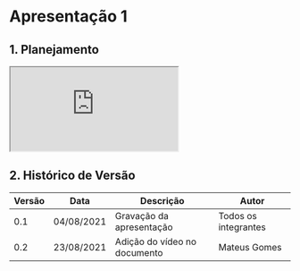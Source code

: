 # Apresentação 1

## 1. Planejamento

<iframe class="release-video" src="https://youtu.be/Q5vBAgNIUGc" name="Apresentação 1 - Planejamento" allow="accelerometer; autoplay; encrypted-media; gyroscope; picture-in-picture" allowfullscreen> Seu navegador não possui suporte para esse recurso... </iframe>

## 2. Histórico de Versão

| Versão | Data       | Descrição                                           | Autor        |
| ------ | ---------- | --------------------------------------------------- | ------------ |
| 0.1    | 04/08/2021 | Gravação da apresentação | Todos os integrantes |
| 0.2    | 23/08/2021 | Adição do vídeo no documento | Mateus Gomes |
